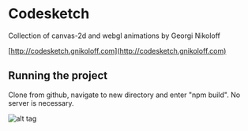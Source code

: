 # Codesketch

Collection of canvas-2d and webgl animations by Georgi Nikoloff

[http://codesketch.gnikoloff.com](http://codesketch.gnikoloff.com)

## Running the project

Clone from github, navigate to new directory and enter "npm build". No server is necessary.

![alt tag](http://codesketch.gnikoloff.com/public/images/social/codesketch-social.png)